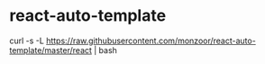 # react-auto-template

curl -s -L https://raw.githubusercontent.com/monzoor/react-auto-template/master/react | bash
